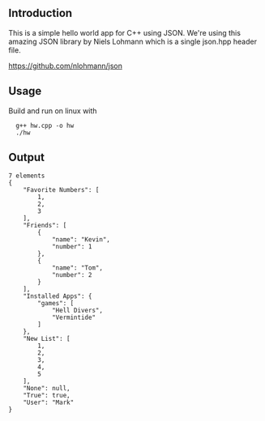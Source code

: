 
## Introduction

This is a simple hello world app for C++ using JSON. We're using this amazing JSON library by Niels Lohmann which is a single json.hpp header file.

https://github.com/nlohmann/json

## Usage 

Build and run on linux with

```
  g++ hw.cpp -o hw
  ./hw
```

## Output 

```
7 elements
{
    "Favorite Numbers": [
        1,
        2,
        3
    ],
    "Friends": [
        {
            "name": "Kevin",
            "number": 1
        },
        {
            "name": "Tom",
            "number": 2
        }
    ],
    "Installed Apps": {
        "games": [
            "Hell Divers",
            "Vermintide"
        ]
    },
    "New List": [
        1,
        2,
        3,
        4,
        5
    ],
    "None": null,
    "True": true,
    "User": "Mark"
}
```

